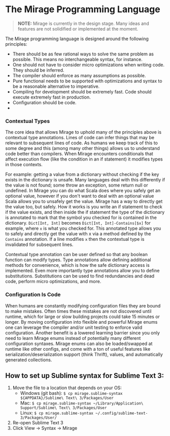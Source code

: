 # The Mirage Programming Language

>**NOTE:** Mirage is currently in the design stage. Many ideas and features are not solidified or implemented at the moment.

The Mirage programming language is designed around the following principles:

* There should be as few rational ways to solve the same problem as possible. This means no interchangeable syntax, for instance.
* One should not have to consider micro optimizations when writing code. They should be inferred.
* The compiler should enforce as many assumptions as possible.
* Pure functional needs to be supported with optimizations and syntax to be a reasonable alternative to imperative.
* Compiling for development should be extremely fast. Code should execute extremely fast in production.
* Configuration should be code.
* 


### Contextual Types

The core idea that allows Mirage to uphold many of the principles above is contextual type annotations. Lines of code can infer things that may be relevant to subsequent lines of code. As humans we keep track of this to some degree and this (among many other things) allows us to understand code better than compilers. When Mirage encounters conditionals that affect execution flow (like the condition in an if statement) it modifies types in those contexts.

For example: getting a value from a dictionary without checking if the key exists in the dictionary is unsafe. Many languages deal with this differently if the value is not found; some throw an exception, some return null or undefined. In Mirage you can do what Scala does where you safely get an optional value, however if you don't want to deal with an optional value Scala allows you to unsafely get the value. Mirage has a way to directly get the value too, but safely. How it works is you write an if statement to check if the value exists, and then inside the if statement the type of the dictionary is annotated to mark that the symbol you checked for is contained in the dictionary. `Dict[Int, Int]` becomes `Dict[Int, Int]-Contains[$x]` for example, where `x` is what you checked for. This annotated type allows you to safely and directly get the value with x via a method defined by the `Contains` annotation. If a line modifies `x` then the contextual type is invalidated for subsequent lines.

Contextual type annotation can be user defined so that any boolean function can modify types. Type annotations allow defining additional methods for convenience, which is how the safe dictionary access is implemented. Even more importantly type annotations allow you to define substitutions. Substitutions can be used to find redundancies and dead code, perform micro optimizations, and more.


### Configuration Is Code

When humans are constantly modifying configuration files they are bound to make mistakes. Often times these mistakes are not discovered until runtime, which for large or slow building projects could take 15 minutes or longer. By moving configuration into flexible and powerful Mirage enums one can leverage the compiler and/or unit testing to enforce valid configuration. Another benefit is a lowered learning barrier since you only need to learn Mirage enums instead of potentially many different configuration syntaxes. Mirage enums can also be loaded/swapped at runtime like other configs, and come with a ton of useful features like serialization/deserialization support (think Thrift), values, and automatically generated collections.


## How to set up Sublime syntax for Sublime Text 3:

1. Move the file to a location that depends on your OS:
    * Windows (git bash): `$ cp mirage.sublime-syntax ${APPDATA}/Sublime\ Text\ 3/Packages/User`
    * Mac: `$ cp mirage.sublime-syntax ~/Library/Application\ Support/Sublime\ Text\ 3/Packages/User`
    * Linux: `$ cp mirage.sublime-syntax ~/.config/sublime-text-3/Packages/User/`
2. Re-open Sublime Text 3
3. Click View -> Syntax -> Mirage
